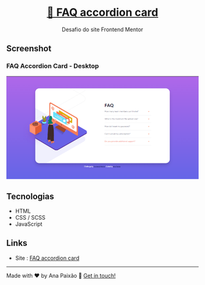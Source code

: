<h1 align="center">
    <a href="https://anapaixao.github.io/faq-accordion-card/">🔗 FAQ accordion card </a>
</h1>
<p align="center">Desafio do site Frontend Mentor</p>

## Screenshot

### FAQ Accordion Card - Desktop 
<img src="images\faq-desktop.png">

## Tecnologias

- HTML
- CSS / SCSS
- JavaScript

## Links

- Site : [FAQ accordion card](https://anapaixao.github.io/order-summary-component/)

---

Made with ♥ by Ana Paixão :wave: [Get in touch!](https://www.linkedin.com/in/ana-clara-paixao/)



